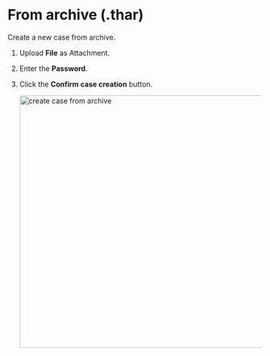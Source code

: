 # From archive (.thar)

Create a new case from archive.

1. Upload **File** as Attachment.
1. Enter the **Password**. 
1. Click the **Confirm case creation** button. 

    <img src="../images/create_case_from_archive.png" alt="create case from archive" width="500" height="500"/>

